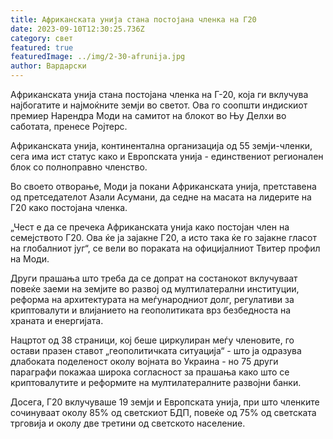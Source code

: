 ```yaml
---
title: Африканската унија стана постојана членка на Г20
date: 2023-09-10T12:30:25.736Z
category: свет
featured: true
featuredImage: ../img/2-30-afrunija.jpg
author: Вардарски
---
```

Африканската унија стана постојана членка на Г-20, која ги вклучува најбогатите и најмоќните земји во светот. Ова го соопшти индискиот премиер Нарендра Моди на самитот на блокот во Њу Делхи во саботата, пренесе Ројтерс.

Африканската унија, континентална организација од 55 земји-членки, сега има ист статус како и Европската унија - единствениот регионален блок со полноправно членство.

Во своето отворање, Моди ја покани Африканската унија, претставена од претседателот Азали Асумани, да седне на масата на лидерите на Г20 како постојана членка.

„Чест е да се пречека Африканската унија како постојан член на семејството Г20. Ова ќе ја зајакне Г20, а исто така ќе го зајакне гласот на глобалниот југ“, се вели во пораката на официјалниот Твитер профил на Моди.

Други прашања што треба да се допрат на состанокот вклучуваат повеќе заеми на земјите во развој од мултилатерални институции, реформа на архитектурата на меѓународниот долг, регулативи за криптовалути и влијанието на геополитиката врз безбедноста на храната и енергијата.

Нацртот од 38 страници, кој беше циркулиран меѓу членовите, го остави празен ставот „геополитичката ситуација“ - што ја одразува длабоката поделеност околу војната во Украина - но 75 други параграфи покажаа широка согласност за прашања како што се криптовалутите и реформите на мултилатералните развојни банки.

Досега, Г20 вклучуваше 19 земји и Европската унија, при што членките сочинуваат околу 85% од светскиот БДП, повеќе од 75% од светската трговија и околу две третини од светското население.